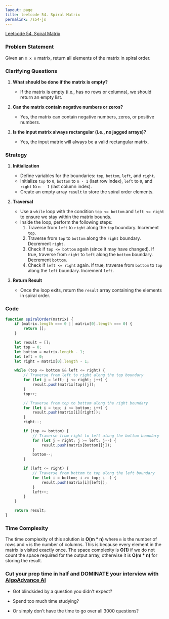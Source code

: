 ```yaml
---
layout: page
title: leetcode 54. Spiral Matrix
permalink: /s54-js
---
```

[Leetcode 54. Spiral Matrix](https://algoadvance.github.io/algoadvance/l54)
### Problem Statement

Given an `m x n` matrix, return all elements of the matrix in spiral order.

### Clarifying Questions

1. **What should be done if the matrix is empty?**
   - If the matrix is empty (i.e., has no rows or columns), we should return an empty list.

2. **Can the matrix contain negative numbers or zeros?**
   - Yes, the matrix can contain negative numbers, zeros, or positive numbers.

3. **Is the input matrix always rectangular (i.e., no jagged arrays)?**
   - Yes, the input matrix will always be a valid rectangular matrix.

### Strategy

1. **Initialization**
   - Define variables for the boundaries: `top`, `bottom`, `left`, and `right`.
   - Initialize `top` to `0`, `bottom` to `m - 1` (last row index), `left` to `0`, and `right` to `n - 1` (last column index).
   - Create an empty array `result` to store the spiral order elements.

2. **Traversal**
   - Use a `while` loop with the condition `top <= bottom` and `left <= right` to ensure we stay within the matrix bounds.
   - Inside the loop, perform the following steps:
     1. Traverse from `left` to `right` along the `top` boundary. Increment `top`.
     2. Traverse from `top` to `bottom` along the `right` boundary. Decrement `right`.
     3. Check if `top <= bottom` again (since it may have changed). If true, traverse from `right` to `left` along the `bottom` boundary. Decrement `bottom`.
     4. Check if `left <= right` again. If true, traverse from `bottom` to `top` along the `left` boundary. Increment `left`.

3. **Return Result**
   - Once the loop exits, return the `result` array containing the elements in spiral order.

### Code

```javascript
function spiralOrder(matrix) {
    if (matrix.length === 0 || matrix[0].length === 0) {
        return [];
    }

    let result = [];
    let top = 0;
    let bottom = matrix.length - 1;
    let left = 0;
    let right = matrix[0].length - 1;

    while (top <= bottom && left <= right) {
        // Traverse from left to right along the top boundary
        for (let j = left; j <= right; j++) {
            result.push(matrix[top][j]);
        }
        top++;

        // Traverse from top to bottom along the right boundary
        for (let i = top; i <= bottom; i++) {
            result.push(matrix[i][right]);
        }
        right--;

        if (top <= bottom) {
            // Traverse from right to left along the bottom boundary
            for (let j = right; j >= left; j--) {
                result.push(matrix[bottom][j]);
            }
            bottom--;
        }

        if (left <= right) {
            // Traverse from bottom to top along the left boundary
            for (let i = bottom; i >= top; i--) {
                result.push(matrix[i][left]);
            }
            left++;
        }
    }

    return result;
}
```

### Time Complexity

The time complexity of this solution is **O(m * n)** where `m` is the number of rows and `n` is the number of columns. This is because every element in the matrix is visited exactly once. The space complexity is **O(1)** if we do not count the space required for the output array, otherwise it is **O(m * n)** for storing the result.


### Cut your prep time in half and DOMINATE your interview with [AlgoAdvance AI](https://algoAdvance.com)

- Got blindsided by a question you didn't expect?

- Spend too much time studying?

- Or simply don't have the time to go over all 3000 questions?

